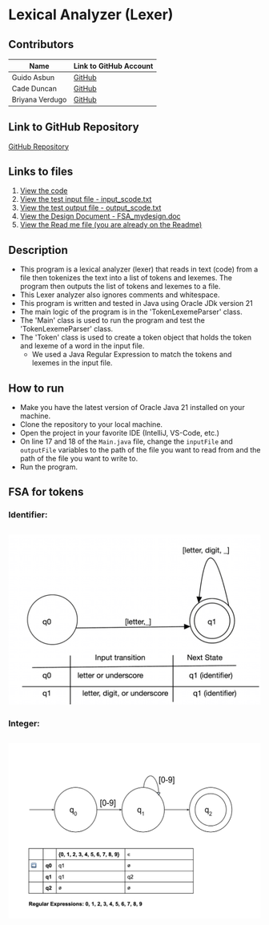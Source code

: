 # Lexical Analyzer (Lexer)
## Contributors

| Name            | Link to GitHub Account                  |
|-----------------|-----------------------------------------|
| Guido Asbun     | [GitHub](https://github.com/guidoasbun) |
| Cade Duncan     | [GitHub](https://github.com/Stingrayss) |
| Briyana Verdugo | [GitHub](https://github.com/B-T-V)      |

## Link to GitHub Repository
[GitHub Repository](https://github.com/guidoasbun/CPSC-323-group-project-1-lexer)

## Links to files
1. [View the code](src)
2. [View the test input file - input_scode.txt](src/InputOutputFiles/input_scode.txt)
3. [View the test output file - output_scode.txt](src/InputOutputFiles/output_scode.txt)
4. [View the Design Document - FSA_mydesign.doc](DesignFile/FSA_mydesign.pdf)
5. [View the Read me file (you are already on the Readme)](README.md)

## Description
- This program is a lexical analyzer (lexer) that reads in text (code) from a file then tokenizes the text into a list of tokens and lexemes. The program then outputs the list of tokens and lexemes to a file.
- This Lexer analyzer also ignores comments and whitespace.
- This program is written and tested in Java using Oracle JDk version 21
- The main logic of the program is in the 'TokenLexemeParser' class.
- The 'Main' class is used to run the program and test the 'TokenLexemeParser' class.
- The 'Token' class is used to create a token object that holds the token and lexeme of a word in the input file.
  - We used a Java Regular Expression to match the tokens and lexemes in the input file.

## How to run
- Make you have the latest version of Oracle Java 21 installed on your machine.
- Clone the repository to your local machine.
- Open the project in your favorite IDE (IntelliJ, VS-Code, etc.)
- On line 17 and 18 of the `Main.java` file, change the `inputFile` and `outputFile` variables to the path of the file you want to read from and the path of the file you want to write to.
- Run the program.

## FSA for tokens

### Identifier:

![integerFSA.png](FSAImages/IdentifierFSA.png)
---
### Integer:
![integerFSA.png](FSAImages/integerFSA.png)
---